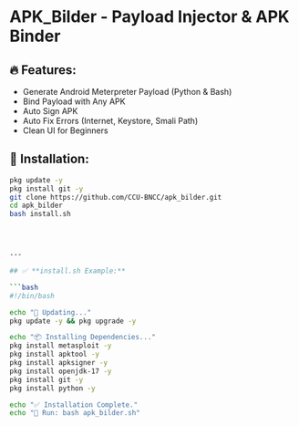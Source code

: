 # APK_Bilder - Payload Injector & APK Binder

## 🔥 Features:
- Generate Android Meterpreter Payload (Python & Bash)
- Bind Payload with Any APK
- Auto Sign APK
- Auto Fix Errors (Internet, Keystore, Smali Path)
- Clean UI for Beginners

## 🚀 Installation:
```bash
pkg update -y
pkg install git -y
git clone https://github.com/CCU-BNCC/apk_bilder.git
cd apk_bilder
bash install.sh




---

## ✅ **install.sh Example:**  

```bash
#!/bin/bash

echo "🔗 Updating..."
pkg update -y && pkg upgrade -y

echo "📦 Installing Dependencies..."
pkg install metasploit -y
pkg install apktool -y
pkg install apksigner -y
pkg install openjdk-17 -y
pkg install git -y
pkg install python -y

echo "✅ Installation Complete."
echo "🚀 Run: bash apk_bilder.sh"



